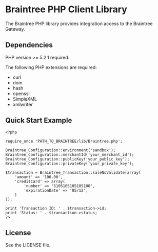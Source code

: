 # Braintree PHP Client Library

The Braintree PHP library provides integration access to the Braintree Gateway.

## Dependencies

PHP version >= 5.2.1 required.

The following PHP extensions are required:

* curl
* dom
* hash
* openssl
* SimpleXML
* xmlwriter

## Quick Start Example

    <?php

    require_once 'PATH_TO_BRAINTREE/lib/Braintree.php';

    Braintree_Configuration::environment('sandbox');
    Braintree_Configuration::merchantId('your_merchant_id');
    Braintree_Configuration::publicKey('your_public_key');
    Braintree_Configuration::privateKey('your_private_key');

    $transaction = Braintree_Transaction::saleNoValidate(array(
        'amount' => '100.00',
        'creditCard' => array(
            'number' => '5105105105105100',
            'expirationDate' => '05/12',
        )
    ));

    print 'Transaction ID: ' . $transaction->id;
    print 'Status: ' . $transaction->status;
    ?>

## License

See the LICENSE file.


